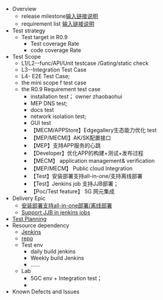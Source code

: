 - Overview
    - release milestone[输入链接说明](https://gitee.com/edgegallery/community/blob/master/TSC/Release/v0.9/%E7%89%88%E6%9C%AC%E8%AE%A1%E5%88%92.md)
    - requirement list [输入链接说明](https://gitee.com/edgegallery/community/blob/master/TSC/Release/v0.9/%E7%89%88%E6%9C%AC%E9%9C%80%E6%B1%82.md)
- Test strategy
    - Test target in R0.9
        - Test coverage Rate
        - code coverage Rate
- Test Scope
    - L1/L2--func/API/Unit testcase /Gating/static check
    - L3--Integration Test Case
    - L4- E2E Test Case;
    - the mini scope f test case
    - the R0.9 Requirement test case 
        - installation test；  owner zhaobaohui
        - MEP DNS test;    
        - docs test
        - network isolation test;
        - GUI test
        - 【MECM/APPStore】Edgegallery生态能力优化 test
        - 【MEP/MECM]】AK/SK配置接口 
        - 【MEP】支持APP服务的心跳 
        - 【Developer】优化APP的构建+测试+发布过程
        - 【MECM】 application management& verification
        - 【MEP/MECM】 Public cloud Integration
        - 【Test】安装部署支持all-in-one/支持离线部署
        - 【Test】Jenkins job 支持JJB部署；
        - 【Poc/Test feature】 5G 网元集成      
- Delivery Epic
    - [安装部署支持all-in-one部署/离线部署](https://gitee.com/edgegallery/community/blob/master/Architecture%20WG/Requirements/v0.9/Support%20offline%20installation%20in%20one-click-deploy%20scripts.md)
    - [Support JJB in jenkins jobs](https://gitee.com/edgegallery/community/blob/master/Architecture%20WG/Requirements/v0.9/Support%20JJB%20in%20jenkins%20jobs.md)
- [Test Planning](https://gitee.com/edgegallery/community/blob/master/Test%20WG/Test%20Release/Test%20WG%20%20R0.9%20Release%20milestone.md)
- Resource dependency
    - [Jenkins](http://jenkins.edgegallery.org/)
    - [repo](https://gitee.com/EdgeGallery_group/integration-testing)
    - Test env
        - daily build jenkins
        - Weekly build Jenkins
        - ......
    - Lab
        - 5GC env + Integration test；
        -
- Known Defects and Issues
